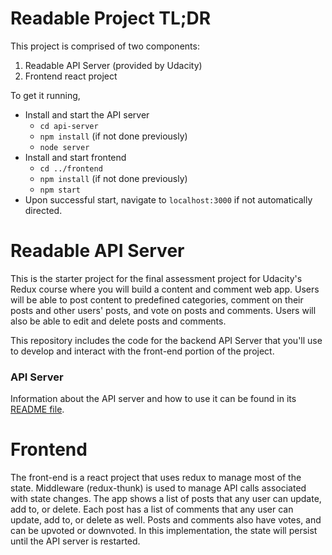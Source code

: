 # Readable Project TL;DR
This project is comprised of two components:
1. Readable API Server (provided by Udacity)
2. Frontend react project

To get it running, 
* Install and start the API server
    - `cd api-server`
    - `npm install` (if not done previously)
    - `node server`
* Install and start frontend
    - `cd ../frontend`
    - `npm install` (if not done previously)
    - `npm start`
* Upon successful start, navigate to `localhost:3000` if not automatically directed.

# Readable API Server

This is the starter project for the final assessment project for Udacity's Redux course where you will build a content and comment web app. Users will be able to post content to predefined categories, comment on their posts and other users' posts, and vote on posts and comments. Users will also be able to edit and delete posts and comments.

This repository includes the code for the backend API Server that you'll use to develop and interact with the front-end portion of the project.

### API Server

Information about the API server and how to use it can be found in its [README file](api-server/README.md).

# Frontend
The front-end is a react project that uses redux to manage most of the state. Middleware (redux-thunk) is used to manage API calls associated with state changes.  The app shows a list of posts that any user can update, add to, or delete.  Each post has a list of comments that any user can update, add to, or delete as well. Posts and comments also have votes, and can be upvoted or downvoted.  In this implementation, the state will persist until the API server is restarted.
